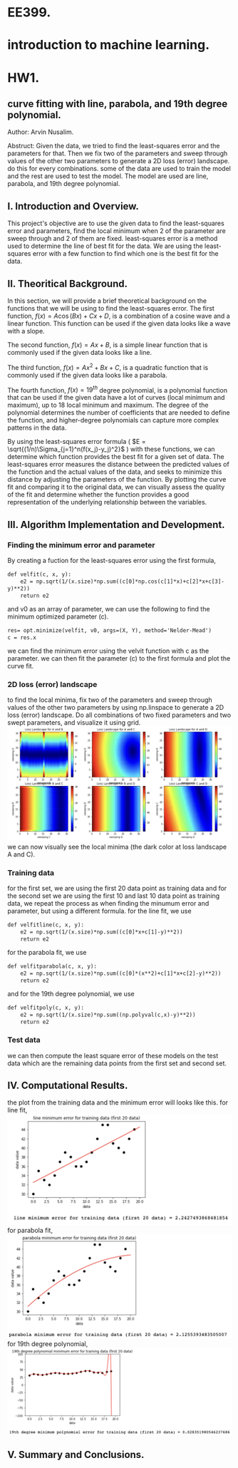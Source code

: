 # EE399. 
# introduction to machine learning. 
# HW1. 

## curve fitting with line, parabola, and 19th degree polynomial. 
Author: Arvin Nusalim. 

Abstruct: Given the data, we tried to find the least-squares error and the parameters for that. Then we fix two of the parameters and sweep through values of the other two parameters to generate a 2D loss (error) landscape. do this for every combinations. some of the data are used to train the model and the rest are used to test the model. The model are used are line, parabola, and 19th degree polynomial.  

## I. Introduction and Overview.   
This project's objective are to use the given data to find the least-squares error and parameters, find the local minimum when 2 of the parameter are sweep through and 2 of them are fixed. least-squares error is a method used to determine the line of best fit for the data. We are using the least-squares error with a few function to find which one is the best fit for the data. 
   
## II. Theoritical Background. 
In this section, we will provide a brief theoretical background on the functions that we will be using to find the least-squares error. The first function, $f(x) = A\cos(Bx) + Cx + D$, is a combination of a cosine wave and a linear function. This function can be used if the given data looks like a wave with a slope.

The second function, $f(x) = Ax + B$, is a simple linear function that is commonly used if the given data looks like a line.

The third function, $f(x) = Ax^2 + Bx + C$, is a quadratic function that is commonly used if the given data looks like a parabola.

The fourth function, $f(x) = 19^{th}$ degree polynomial, is a polynomial function that can be used if the given data have a lot of curves (local minimum and maximum), up to 18 local minimum and maximum. The degree of the polynomial determines the number of coefficients that are needed to define the function, and higher-degree polynomials can capture more complex patterns in the data.

By using the least-squares error formula ( $E = \sqrt{(1/n)\Sigma_{j=1}^n(f(x_j)-y_j)^2}$  ) with these functions, we can determine which function provides the best fit for a given set of data. The least-squares error measures the distance between the predicted values of the function and the actual values of the data, and seeks to minimize this distance by adjusting the parameters of the function. By plotting the curve fit and comparing it to the original data, we can visually assess the quality of the fit and determine whether the function provides a good representation of the underlying relationship between the variables.

## III. Algorithm Implementation and Development. 
### Finding the minimum error and parameter
By creating a fuction for the least-squares error using the first formula,
```
def velfit(c, x, y):
    e2 = np.sqrt(1/(x.size)*np.sum((c[0]*np.cos(c[1]*x)+c[2]*x+c[3]-y)**2))
    return e2
```
and v0 as an array of parameter, we can use the following to find the minimum optimized parameter (c).
```
res= opt.minimize(velfit, v0, args=(X, Y), method='Nelder-Mead')
c = res.x
```
we can find the minimum error using the velvit function with c as the parameter. we can then fit the parameter (c) to the first formula and plot the curve fit.

### 2D loss (error) landscape
to find the local minima, fix two of the parameters and sweep through values of the other two parameters by using np.linspace to generate a 2D loss (error) landscape. Do all combinations of two fixed parameters and two swept parameters, and visualize it using grid. 
![](grid.png)
we can now visually see the local minima (the dark color at loss landscape A and C).

### Training data
for the first set, we are using the first 20 data point as training data and for the second set we are using the first 10 and last 10 data point as training data, we repeat the process as when finding the minumum error and parameter, but using a different formula. 
for the line fit, we use
``` 
def velfitline(c, x, y):
    e2 = np.sqrt(1/(x.size)*np.sum((c[0]*x+c[1]-y)**2))
    return e2
```
for the parabola fit, we use
```
def velfitparabola(c, x, y):
    e2 = np.sqrt(1/(x.size)*np.sum((c[0]*(x**2)+c[1]*x+c[2]-y)**2))
    return e2
```
and for the 19th degree polynomial, we use
```
def velfitpoly(c, x, y):
    e2 = np.sqrt(1/(x.size)*np.sum((np.polyval(c,x)-y)**2))
    return e2
```
### Test data
we can then compute the least square error of these models on the test data which are
the remaining data points from the first set and second set.


## IV. Computational Results. 
the plot from the training data and the minimum error will looks like this.
for line fit,
![](line20datatrain.png)
for parabola fit, 
![](para20datatrain.png)
for 19th degree polynomial,
![](poly20datatrain.png)


## V. Summary and Conclusions. 
